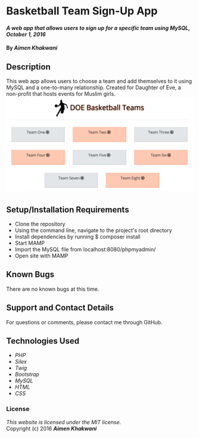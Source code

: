 # Basketball Team Sign-Up App

#### _A web app that allows users to sign up for a specific team using MySQL, October 1, 2016_

#### By _**Aimen Khakwani**_

## Description

This web app allows users to choose a team and add themselves to it using MySQL and a one-to-many relationship. Created for Daughter of Eve, a non-profit that hosts events for Muslim girls.
<img src="/web/img/website.png" alt="A screenshot of the web app">

## Setup/Installation Requirements

* Clone the repository
* Using the command line, navigate to the project's root directory
* Install dependencies by running $ composer install
* Start MAMP
* Import the MySQL file from localhost:8080/phpmyadmin/
* Open site with MAMP

## Known Bugs

There are no known bugs at this time.

## Support and Contact Details

For questions or comments, please contact me through GitHub.

## Technologies Used

* _PHP_
* _Silex_
* _Twig_
* _Bootstrap_
* _MySQL_
* _HTML_
* _CSS_

### License

*This website is licensed under the MIT license.*  
Copyright (c) 2016 **_Aimen Khakwani_**
